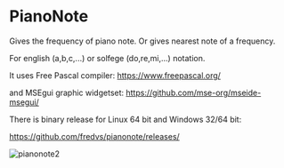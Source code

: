 # PianoNote
Gives the frequency of piano note.
Or gives nearest note of a frequency.

For english (a,b,c,...) or solfege (do,re,mi,...) notation.

It uses Free Pascal compiler: https://www.freepascal.org/

and MSEgui graphic widgetset: https://github.com/mse-org/mseide-msegui/

There is binary release for Linux 64 bit and Windows 32/64 bit:

https://github.com/fredvs/pianonote/releases/

![pianonote2](https://github.com/user-attachments/assets/aae2d663-b6dd-47e5-8f6c-561c0ab5797c)

